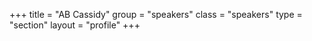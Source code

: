 +++
title = "AB Cassidy"
group = "speakers"
class = "speakers"
type = "section"
layout = "profile"
+++

